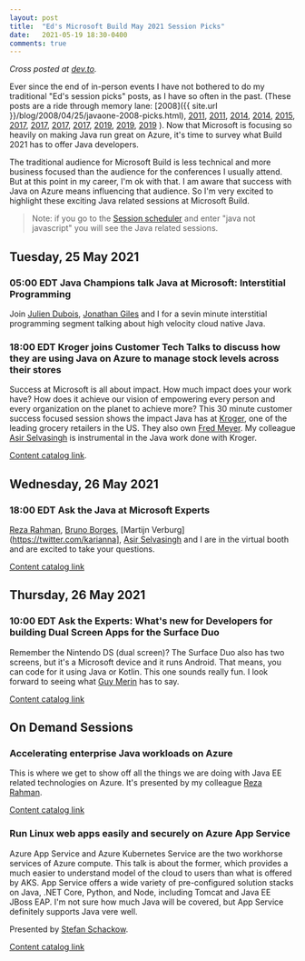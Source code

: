 ```yaml
---
layout: post
title:  "Ed's Microsoft Build May 2021 Session Picks"
date:   2021-05-19 18:30-0400
comments: true
---
```


_Cross posted at [dev.to](https://dev.to/edburns00/ed-s-microsoft-build-may-2021-session-picks-2l9e)._

Ever since the end of in-person events I have not bothered to do my traditional "Ed's session picks" posts, as I have so often in the past.  (These posts are a ride through memory lane: [2008]({{ site.url }}/blog/2008/04/25/javaone-2008-picks.html), [2011](/blog/2011/06/14/jazoon-2011-picks.html), [2011](/blog/2011/09/28/updated-20110930-1357-ed-burns-javaone-2011-session-picks.html), [2014](/blog/2014/02/18/eds-devnexus-2014-picks.html), [2014](/blog/2014/03/03/eds-javaland-2014-picks.html), [2015](/blog/2015/01/15/javaland-2015-conference-picks.html), [2017](/blog/2017/02/21/devnexus-2017-picks.html), [2017](/blog/2017/02/27/javaland-2017-picks.html), [2017](/blog/2017/03/20/devoxx-us-2017-picks.html), [2017](/blog/2017/04/19/goto-chicago-picks.html), [2019](/blog/2019/03/11/javaland-2019-picks.html), [2019](/blog/2019/08/26/oracle-code-one-2019-picks.html), [2019](/blog/2019/11/20/jvm-con-picks.html) ).  Now that Microsoft is focusing so heavily on making Java run great on Azure, it's time to survey what Build 2021 has to offer Java developers.

The traditional audience for Microsoft Build is less technical and
more business focused than the audience for the conferences I usually
attend.  But at this point in my career, I'm ok with that.  I am aware
that success with Java on Azure means influencing that audience.  So
I'm very excited to highlight these exciting Java related sessions at
Microsoft Build.

> Note: if you go to the [Session scheduler](https://mybuild.microsoft.com/sessions) and enter "java not javascript" you will see the Java related sessions.


## Tuesday, 25 May 2021

### 05:00 EDT Java Champions talk Java at Microsoft: Interstitial Programming

Join [Julien Dubois](https://twitter.com/juliendubois), [Jonathan Giles](https://twitter.com/JonathanGiles) and I for a sevin minute
interstitial programming segment talking about high velocity cloud
native Java.

### 18:00 EDT Kroger joins Customer Tech Talks to discuss how they are using Java on Azure to manage stock levels across their stores

Success at Microsoft is all about impact.  How much impact does your
work have?  How does it achieve our vision of empowering every person
and every organization on the planet to achieve more?  This 30 minute
customer success focused session shows the impact Java has at [Kroger](https://twitter.com/kroger), one of
the leading grocery retailers in the US.  They also own [Fred Meyer](https://twitter.com/Fred_Meyer). My colleague [Asir Selvasingh](https://twitter.com/asirselvasingh) is instrumental in the Java work done with Kroger.

[Content catalog link](https://mybuild.microsoft.com/sessions/db6c0213-d07f-4ee1-8d5c-26154d7632b6?source=sessions).

## Wednesday, 26 May 2021

### 18:00 EDT Ask the Java at Microsoft Experts

[Reza Rahman](https://twitter.com/reza_rahman), [Bruno Borges](https://twitter.com/brunoborges), [Martijn Verburg](https://twitter.com/karianna], [Asir Selvasingh](https://twitter.com/asirselvasingh) and I are
in the virtual booth and are excited to take your questions.

[Content catalog link](https://mybuild.microsoft.com/sessions/aded32d6-b9e3-486c-a208-9ebcece1fbdd?source=sessions)

## Thursday, 26 May 2021

### 10:00 EDT Ask the Experts: What's new for Developers for building Dual Screen Apps for the Surface Duo

Remember the Nintendo DS (dual screen)?  The Surface Duo also has two screens, but it's a Microsoft device and it runs Android.  That means, you can code for it using Java or Kotlin.  This one sounds really fun.  I look forward to seeing what [Guy Merin](https://twitter.com/gmerin) has to say.

[Content catalog link](https://mybuild.microsoft.com/sessions/19b093c6-6718-4114-87f0-861baafefa65?source=sessions)

## On Demand Sessions

### Accelerating enterprise Java workloads on Azure

This is where we get to show off all the things we are doing with Java EE related technologies on Azure.  It's presented by my colleague [Reza Rahman](https://twitter.com/reza_rahman).

[Content catalog link](https://mybuild.microsoft.com/sessions/2ce6782a-a7e4-4bcf-b4b6-1c9fd5d3e58a?source=sessions)

### Run Linux web apps easily and securely on Azure App Service

Azure App Service and Azure Kubernetes Service are the two workhorse
services of Azure compute.  This talk is about the former, which
provides a much easier to understand model of the cloud to users than
what is offered by AKS.  App Service offers a wide variety of
pre-configured solution stacks on Java, .NET Core, Python, and Node,
including Tomcat and Java EE JBoss EAP.  I'm not sure how much Java
will be covered, but App Service definitely supports Java vere well.

Presented by [Stefan Schackow](https://twitter.com/AzureWeekly/status/1322878013739065346).

[Content catalog link](https://mybuild.microsoft.com/sessions/77d6c20f-6b37-4643-9e31-6bcd6da4dad0?source=sessions)
